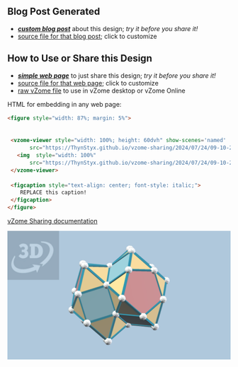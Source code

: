 
## Blog Post Generated

 - [***custom blog post***](<https://ThynStyx.github.io/vzome-sharing/2024/07/24/WIP-J92-with-J63-spacers-09-10-26.html>) about this design; *try it before you share it!*
 - [source file for that blog post](<https://github.com/ThynStyx/vzome-sharing/edit/main/_posts/2024-07-24-WIP-J92-with-J63-spacers-09-10-26.md>); click to customize
 


## How to Use or Share this Design

 - [***simple web page***](<https://ThynStyx.github.io/vzome-sharing/2024/07/24/09-10-26-WIP-J92-with-J63-spacers/>) to just share this design; *try it before you share it!*
 - [source file for that web page](<https://github.com/ThynStyx/vzome-sharing/edit/main/2024/07/24/09-10-26-WIP-J92-with-J63-spacers/index.md>); click to customize
 - [raw vZome file](<https://raw.githubusercontent.com/ThynStyx/vzome-sharing/main/2024/07/24/09-10-26-WIP-J92-with-J63-spacers/WIP-J92-with-J63-spacers.vZome>) to use in vZome desktop or vZome Online
 
 HTML for embedding in any web page:
 ```html
<figure style="width: 87%; margin: 5%">
  
  
  <vzome-viewer style="width: 100%; height: 60dvh" show-scenes='named'
        src="https://ThynStyx.github.io/vzome-sharing/2024/07/24/09-10-26-WIP-J92-with-J63-spacers/WIP-J92-with-J63-spacers.vZome" >
    <img  style="width: 100%"
        src="https://ThynStyx.github.io/vzome-sharing/2024/07/24/09-10-26-WIP-J92-with-J63-spacers/WIP-J92-with-J63-spacers.png" >
  </vzome-viewer>

  <figcaption style="text-align: center; font-style: italic;">
     REPLACE this caption!
  </figcaption>
</figure>

 ```

[vZome Sharing documentation](https://vzome.github.io/vzome/sharing.html#how-it-works)

![Image](<WIP-J92-with-J63-spacers.png>)

